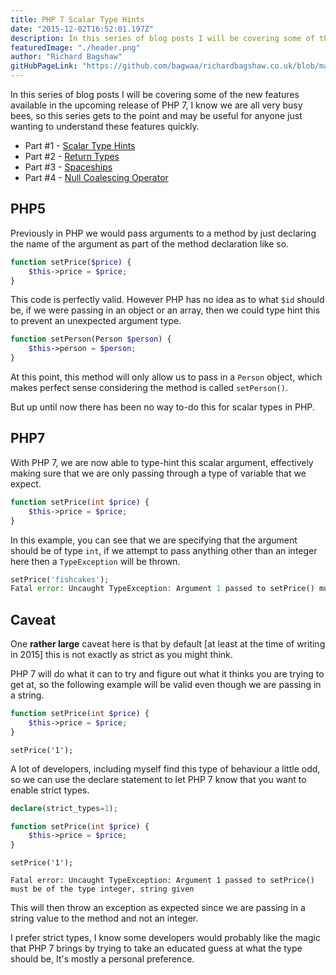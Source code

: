 ```yaml
---
title: PHP 7 Scalar Type Hints 
date: "2015-12-02T16:52:01.197Z"
description: In this series of blog posts I will be covering some of the new features available in the upcoming release of PHP 7, this time is scalar type hints
featuredImage: "./header.png"
author: "Richard Bagshaw"
gitHubPageLink: "https://github.com/bagwaa/richardbagshaw.co.uk/blob/master/content/blog/php-7-scalar-typehints/index.md"
---
```

In this series of blog posts I will be covering some of the new features available in the upcoming release of PHP 7, I know we are all very busy bees, so this series gets to the point and may be useful for anyone just wanting to understand these features quickly.

* Part #1 - [Scalar Type Hints](https://www.richardbagshaw.co.uk/php-7-scalar-typehints)
* Part #2 - [Return Types](https://www.richardbagshaw.co.uk/php-7-return-types)
* Part #3 - [Spaceships](https://www.richardbagshaw.co.uk/php-7-spaceships)
* Part #4 - [Null Coalescing Operator](https://www.richardbagshaw.co.uk/php-7-null-coalescing-operator)

## PHP5

Previously in PHP we would pass arguments to a method by just declaring the name of the argument as part of the method declaration like so.

```php
function setPrice($price) {  
    $this->price = $price;
}
```

This code is perfectly valid. However PHP has no idea as to what `$id` should be, if we were passing in an object or an array, then we could type hint this to prevent an unexpected argument type.

```php
function setPerson(Person $person) {  
    $this->person = $person;
}
```

At this point, this method will only allow us to pass in a `Person` object, which makes perfect sense considering the method is called `setPerson()`.

But up until now there has been no way to-do this for scalar types in PHP.

## PHP7

With PHP 7, we are now able to type-hint this scalar argument, effectively making sure that we are only passing through a type of variable that we expect.

```php
function setPrice(int $price) {  
    $this->price = $price;
}
```

In this example, you can see that we are specifying that the argument should be of type `int`, if we attempt to pass anything other than an integer here then a `TypeException` will be thrown.

```php
setPrice('fishcakes');
Fatal error: Uncaught TypeException: Argument 1 passed to setPrice() must be of the type integer, string given  
```

## Caveat

One **rather large** caveat here is that by default [at least at the time of writing in 2015] this is not exactly as strict as you might think.

PHP 7 will do what it can to try and figure out what it thinks you are trying to get at, so the following example will be valid even though we are passing in a string.

```php
function setPrice(int $price) {  
    $this->price = $price;
}
```
```shell script
setPrice('1');  
```

A lot of developers, including myself find this type of behaviour a little odd, so we can use the declare statement to let PHP 7 know that you want to enable strict types.

```php
declare(strict_types=1);

function setPrice(int $price) {  
    $this->price = $price;
}
```
```shell script
setPrice('1');  
```
```shell script
Fatal error: Uncaught TypeException: Argument 1 passed to setPrice() must be of the type integer, string given  
```

This will then throw an exception as expected since we are passing in a string value to the method and not an integer.

I prefer strict types, I know some developers would probably like the magic that PHP 7 brings by trying to take an educated guess at what the type should be, It's mostly a personal preference.
